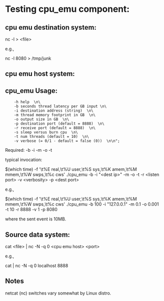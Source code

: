 # Testing cpu_emu component:

## cpu emu destination system:

nc -l </port> > \<file> 

e.g.,

nc -l 8080 > /tmp/junk 


## cpu emu host system:

## cpu_emu Usage: 

        -h help  \n\
        -b seconds thread latency per GB input \n\
        -i destination address (string)  \n\
        -m thread memory footprint in GB  \n\
        -o output size in GB  \n\
        -p destination port (default = 8888)  \n\
        -r receive port (default = 8888)  \n\
        -s sleep versus burn cpu  \n\
        -t num threads (default = 10)  \n\
        -v verbose (= 0/1 - default = false (0))  \n\n";

Required: -b -i -m -o -t

typical invocation:

$(which time) -f '\t%E real,\t%U user,\t%S sys,\t%K amem,\t%M mmem,\t%W swps,\t%c cws' ./cpu_emu -b <int> -i "\<dest ip>" -m <float> -o <float> -t <int> -r \<listen port> -v \<verbosity> -p \<dest port>

e.g.,

$(which time) -f '\t%E real,\t%U user,\t%S sys,\t%K amem,\t%M mmem,\t%W swps,\t%c cws' ./cpu_emu -b 100 -i "127.0.0.1" -m 0.1 -o 0.001 -t 10 -r 8888 -v 1 -p 8080

where the sent event is 10MB.

## Source data system:

cat \<file> | nc -N -q 0 \<cpu emu host> \<port> 

e.g., 

cat <file> | nc -N -q 0 localhost 8888

## Notes

netcat (nc) switches vary somewhat by Linux distro.



